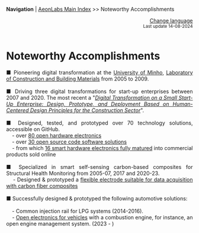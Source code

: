 **Navigation** | [AeonLabs Main Index](https://github.com/aeonSolutions/aeonSolutions/blob/main/aeonSolutions-Main-Index.md)  >> Noteworthy Accomplishments


<div align="right">
 <a href="https://github-com.translate.goog/aeonSolutions/aeonSolutions/blob/main/Noteworthy_Accomplishments.md?_x_tr_sl=en&_x_tr_tl=nl&_x_tr_hl=en&_x_tr_pto=wapp">Change language</a> <br>
<sup>Last update 14-08-2024</sup> 
</div>

<br>

<div align="justify">
  
# Noteworthy Accomplishments
■ Pioneering digital transformation at the [University of Minho](https://www.uminho.pt/EN/Pages/default.aspx), [Laboratory of Construction and Building Materials](https://civil.uminho.pt/laboratorios/materiais/) from 2005 to 2009. <br>
<br>
■ Driving three digital transformations for start-up enterprises between 2007 and 2020. The most recent a "*[Digital Transformation on a Small Start-Up Enterprise: Design, Prototype, and Deployment Based on Human-Centered Design Principles for the Construction Sector](https://aeonsolutions.github.io/publications/human-centered-logistics-construction/)*".  <br>
<br>
■ Designed, tested, and prototyped over 70 technology solutions, accessible on GitHub. <br>
&nbsp;&nbsp;&nbsp;&nbsp;-  over [80 open hardware electronics](https://aeonsolutions.github.io/portfolio/hardware_electronics/) <br>
&nbsp;&nbsp;&nbsp;&nbsp;-  over [30 open source code software solutions](https://github.com/aeonSolutions/aeonlabs-open-software-catalogue) <br>
&nbsp;&nbsp;&nbsp;&nbsp;-  from which [16 smart hardware electronics fully matured](https://aeonsolutions.github.io/products/) into commercial products sold online <br>
<br>
■ Specialized in smart self-sensing carbon-based composites for Structural Health Monitoring from 2005-07, 2017 and 2020-23. <br>
&nbsp;&nbsp;&nbsp;&nbsp;- Designed & prototyped a [flexible electrode suitable for data acquisition with carbon fiber composites](https://journals.sagepub.com/doi/abs/10.1177/14759217231170001?journalCode=shma) <br>
<br>
■ Successfully designed & prototyped the following automotive solutions: <br>
<br>
&nbsp;&nbsp;&nbsp;&nbsp;- Common injection rail for LPG systems (2014-2016). <br>
&nbsp;&nbsp;&nbsp;&nbsp;- [Open electronics for vehicles](https://github.com/aeonSolutions/AeonLabs-AI-Volvo-MKII-Open-Hardware/wiki/ECU) with a combustion engine, for instance, an open engine management system. (2023 - ) <br>



</div>
